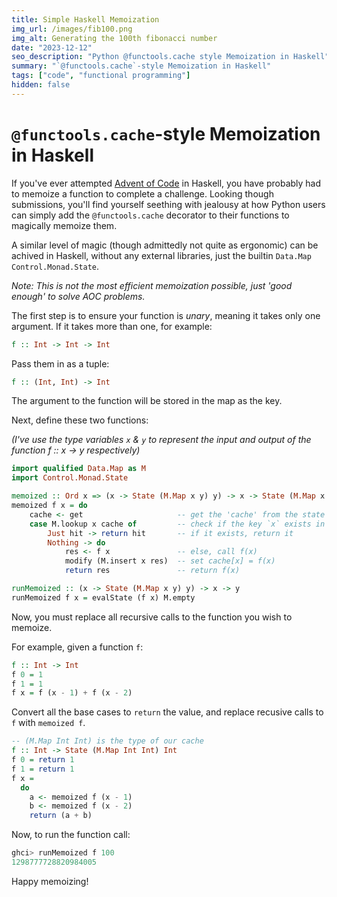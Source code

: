 ```yaml
---
title: Simple Haskell Memoization
img_url: /images/fib100.png
img_alt: Generating the 100th fibonacci number
date: "2023-12-12"
seo_description: "Python @functools.cache style Memoization in Haskell"
summary: "`@functools.cache`-style Memoization in Haskell"
tags: ["code", "functional programming"]
hidden: false
---
```


# `@functools.cache`-style Memoization in Haskell

If you've ever attempted [Advent of Code](https://adventofcode.com/) in Haskell, you have probably had to memoize a function to complete a challenge. Looking though submissions, you'll find yourself seething with jealousy at how Python users can simply add the `@functools.cache` decorator to their functions to magically memoize them.

A similar level of magic (though admittedly not quite as ergonomic) can be achived in Haskell, without any external libraries, just the builtin `Data.Map` `Control.Monad.State`.

_Note: This is not the most efficient memoization possible, just 'good enough' to solve AOC problems._

The first step is to ensure your function is _unary_, meaning it takes only one argument. If it takes more than one, for example:

```haskell
f :: Int -> Int -> Int
```

Pass them in as a tuple:

```haskell
f :: (Int, Int) -> Int
```

The argument to the function will be stored in the map as the key.

Next, define these two functions:

_(I've use the type variables `x` & `y` to represent the input and output of the function f :: x -> y respectively)_

```haskell
import qualified Data.Map as M
import Control.Monad.State

memoized :: Ord x => (x -> State (M.Map x y) y) -> x -> State (M.Map x y) y
memoized f x = do
    cache <- get                     -- get the 'cache' from the state monad
    case M.lookup x cache of         -- check if the key `x` exists in the cache
        Just hit -> return hit       -- if it exists, return it
        Nothing -> do
            res <- f x               -- else, call f(x)
            modify (M.insert x res)  -- set cache[x] = f(x)
            return res               -- return f(x)

runMemoized :: (x -> State (M.Map x y) y) -> x -> y
runMemoized f x = evalState (f x) M.empty
```

Now, you must replace all recursive calls to the function you wish to memoize.

For example, given a function `f`:

```haskell
f :: Int -> Int
f 0 = 1
f 1 = 1
f x = f (x - 1) + f (x - 2)
```

Convert all the base cases to `return` the value, and replace recusive calls to `f` with `memoized f`.

```haskell
-- (M.Map Int Int) is the type of our cache
f :: Int -> State (M.Map Int Int) Int
f 0 = return 1
f 1 = return 1
f x =
  do
    a <- memoized f (x - 1)
    b <- memoized f (x - 2)
    return (a + b)
```

Now, to run the function call:

```haskell
ghci> runMemoized f 100
1298777728820984005
```

Happy memoizing!
